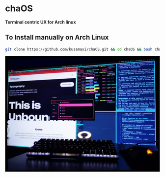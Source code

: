 # chaOS
**Terminal centric UX for Arch linux**

## To Install manually on Arch Linux 
```bash
git clone https://github.com/kusamaxi/chaOS.git && cd chaOS && bash chaos-install.sh
```

![chaOS](chaOS.webp)
